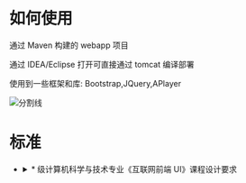 <!--
 * @?: *********************************************************************
 * @Author: Weidows
 * @Date: 2021-06-02 19:48:28
 * @LastEditors: Weidows
 * @LastEditTime: 2021-11-17 14:46:35
 * @FilePath: \UI-assignment\README.md
 * @Description:
 * @!: *********************************************************************
-->

# 如何使用

通过 Maven 构建的 webapp 项目

通过 IDEA/Eclipse 打开可直接通过 tomcat 编译部署

使用到一些框架和库: Bootstrap,JQuery,APlayer

![分割线](https://www.helloimg.com/images/2022/07/01/ZM0SoX.png)

# 标准

- <details>

    <summary> * 级计算机科学与技术专业《互联网前端 UI》课程设计要求 </summary>

  ***

  - [x] 1、文本的内容

    （1）段落

    （2）加粗、倾斜

    （3）span 标签设置文本颜色、字体、字号

    （4）格式化输出一首诗

  - [x] 2、列表的内容

    （1）有序列表

    （2）无序列表

    （3）标题标签的应用

  - [x] 3、图片的应用

    （1）显示图片及设置大小。图片名称要支持中文。

    （2）图片作为页面背景

    （3）图片超链接

    （4）图片滚动效果（可有可无）

  - [x] 4、超链接

    （1）外部网页链接，弹出一个新窗口。例如：链接到百度、新浪、农大官网。

    （2）本网站内部页面链接，例如：链接到本网站的其它页面。

    （3）下载压缩包。压缩包名称可以支持中文

  - [x] 5、锚点链接

    （1）返回顶部

    （2）调到底部

    （3）调到中间

  - [x] 6、表格的应用

    （1）添加文本内容

    （2）行、列合并单元格

    （3）设置单元格的对齐方式

  - [x] 7、带校验功能的注册页面，（P57-59）并且模拟注册成功。

    （1）设置 action 属性为 get

    用 户 名： 获取焦点和失去焦点事件

    密 码： 获取焦点和失去焦点事件

    密码确认： 获取焦点和失去焦点事件

    邮 箱：

    提交 重置

  - [x] 8、背景音乐，例如：P119-122。

    （1）可以选择"停止"、"播放"、"下一首"、"上一首"切歌等功能。

    （2）可以选择循环播放和非循环播放。

    注意：音频也不要过大，mp3 歌曲即可

  - [x] 9、HTML5 页面小视频的播放。P324-332。

    注意：避免项目过大，视频文件不要太大，最多播放 1 分钟。

  - [x] 10、导航栏，本网页页面的导航链接

    （1）表格无边框线

  - [x] 11、CSS 样式的应用。

    （1）引入外部的 CSS 文件。

    （2）标签名选择器、类选择器和 ID 选择器都要用到

    （3）伪元素选择器 L V H A

    （4）CSS 超链接。P95-96。

    （5）关联选择器、组合选择器（可有可无）

  - [x] 12、CSS+DIV 进行主页面（index.html）布局

    主页面可以使用框架进行布局

  - [x] 13、JavaScript 的应用

    （1）引入外部的 js 文件

    （2）在页面的某一个 div 区域内显示电子时钟，例如：P17-19。

    （3）在页面的某一个 div 区域内显示电子日历，例如：P27-30。

  - [x] 14、带校验功能的问卷调查，（P73-78）并且模拟提交成功。

    （1）单选按钮

    （2）复选框

    （3）单选、多选下拉列表。P237

  - [x] 15、包含一个可以玩耍拼图页面游戏，例如：P105-110。 或 贪吃蛇小游戏，P185-207。

    游戏不限拼图或贪吃蛇，只要是 JavaScript 的页面小游戏即可，

  - [x] 16、DOM 操作节点

    （1）在无序列表末尾追加子节点

    （2）在无序列表指定节点前插入子节点

    （3）鼠标双击无序列表某一节点，删除该节点

    （4）“按钮”绑定克隆某一节点操作（可有可无）

  - [x] 17、弹出新窗口案例

    本功能仅限 IE 浏览器

  - [x] 18、图片的随机移动案例

  - [x] 19、全选/全不选/反选 的前台效果

  - [x] 20、列表项的左右选择案例

  - [x] 21、省市联动案例

  - [x] 22、图片轮播效果

    某个页面需有图片轮播的功能

  - [x] 23、页脚内容

    （1）Copyright

    （2）友情链接

    （3）联系方式

  - [x] 24、使用 onlond()事件。

    （1）在 body 标签上加载 onload 事件，alert()方法弹出课设小组所有成员班级姓名。

    例如：alert("3 班张三 & 4 班李四");

  - [x] 25、系统发布与访问

    （1）制作的网站发布到 Tomcat 服务器上，所有功能需要能够正常访问

    （2）访问操作说明文档，docx 或 txt 文档

    便于评判设计作品，文档中要简单说明页面操作过程，例如，先点击 xx 链接，再点击 xxx。。。。

    还要有访问的网址链接。例如：http://localhost:8080/项目名/主页面.html

    “项目名”和“主页面”不要使用中文

    还要说明使用哪种浏览器进行访问，比如 IE、Chrome、Firefox。不支持苹果浏览器 Safari 。

  - [x] 26、作品提交形式

    （1）最终提交的系统为：发布到 Tomcat 服务器上的项目文件夹压缩包

    （2）为避免遗漏提交的作品，以班级为单位提交，不接受个人发送的文件

  - [x] 27、附加分

    掌握了和本课程相关的更多的深入知识，比如 Ajax、JQuery，框架结构 Sping、Struct2、SpingMVC、Mybatis

    也可以应用到本设计中，会有 5 分的加分。

  - [x] 28、个人留存作品

    课设作品评判会在暑假期间，且评判时间会很长。

    在评阅作品时，为防止大家拷贝错误版本内容给班长，或相关内容出错打不开，我会二次索要作品。

    需要大家在本地计算机留存自己提交的作品。

    ```
    -————————————————————————

    |注意：						|

    |    （1）雷同者不及格。			|

    |    （2）稍加修改现有网站的不及格。		|

    |    （3）只有一个注册页面、或游戏页面的不及格。|

    |    （4）提交往届作品的，不及格。		|

    |-----------------------------------------------|

    |强调：						|

    |    （1）最多2个同学一组完成课设。		|

    |    （2）网页涵盖所要求知识点即可，不必刻意	|

    |	  追求完美。但也不要太不像话，一团乱麻。|

    |    （3）课设作品由班长收齐，2021年6月18日前， |

    |	  即16周周五，以班级为单位拷贝给我，	|

    |         过期按旷考处理。			|

    -————————————————————————
    ```

  </details>

